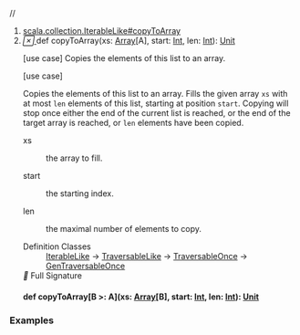 //
<ol>
<li><a href="https://www.scala-lang.org/api/2.12.3/scala/collection/immutable/List.html#copyToArray(xs:Array[A],start:Int,len:Int):Unit">scala.collection.IterableLike#copyToArray</a></li>
<li name="scala.collection.IterableLike#copyToArray" visbl="pub" class="indented0 " data-isabs="false" fullcomment="yes" group="Ungrouped"> <a id="copyToArray(xs:Array[A],start:Int,len:Int):Unit"></a><a id="copyToArray(Array[A],Int,Int):Unit"></a> <span class="permalink"> <a href="../../../scala/collection/immutable/List.html#copyToArray(xs:Array[A],start:Int,len:Int):Unit" title="Permalink"> <i class="material-icons"></i> </a> </span> <span class="modifier_kind"> <span class="modifier"></span> <span class="kind">def</span> </span> <span class="symbol"> <span class="name">copyToArray</span><span class="params">(<span name="xs">xs: <a href="../../Array.html" class="extype" name="scala.Array">Array</a>[<span class="extype" name="scala.collection.GenTraversableOnce.A">A</span>]</span>, <span name="start">start: <a href="../../Int.html" class="extype" name="scala.Int">Int</a></span>, <span name="len">len: <a href="../../Int.html" class="extype" name="scala.Int">Int</a></span>)</span><span class="result">: <a href="../../Unit.html" class="extype" name="scala.Unit">Unit</a></span> </span> <p class="shortcomment cmt">[use case] Copies the elements of this list to an array.</p>
 <div class="fullcomment">
  [use case] 
  <div class="comment cmt">
   <p> Copies the elements of this list to an array. Fills the given array <code>xs</code> with at most <code>len</code> elements of this list, starting at position <code>start</code>. Copying will stop once either the end of the current list is reached, or the end of the target array is reached, or <code>len</code> elements have been copied.</p>
  </div>
  <dl class="paramcmts block">
   <dt class="param">
    xs
   </dt>
   <dd class="cmt">
    <p>the array to fill.</p>
   </dd>
   <dt class="param">
    start
   </dt>
   <dd class="cmt">
    <p>the starting index.</p>
   </dd>
   <dt class="param">
    len
   </dt>
   <dd class="cmt">
    <p>the maximal number of elements to copy.</p>
   </dd>
  </dl>
  <dl class="attributes block"> 
   <dt>
    Definition Classes
   </dt>
   <dd>
    <a href="../IterableLike.html" class="extype" name="scala.collection.IterableLike">IterableLike</a> → 
    <a href="../TraversableLike.html" class="extype" name="scala.collection.TraversableLike">TraversableLike</a> → 
    <a href="../TraversableOnce.html" class="extype" name="scala.collection.TraversableOnce">TraversableOnce</a> → 
    <a href="../GenTraversableOnce.html" class="extype" name="scala.collection.GenTraversableOnce">GenTraversableOnce</a>
   </dd>
   <div class="full-signature-block toggleContainer"> 
    <span class="toggle"> <i class="material-icons"></i> Full Signature </span> 
    <div class="hiddenContent full-signature-usecase">
     <h4 id="signature" class="signature"> <span class="modifier_kind"> <span class="modifier"></span> <span class="kind">def</span> </span> <span class="symbol"> <span class="name">copyToArray</span><span class="tparams">[<span name="B">B &gt;: <span class="extype" name="scala.collection.immutable.List.A">A</span></span>]</span><span class="params">(<span name="xs">xs: <a href="../../Array.html" class="extype" name="scala.Array">Array</a>[<span class="extype" name="scala.collection.IterableLike.copyToArray.B">B</span>]</span>, <span name="start">start: <a href="../../Int.html" class="extype" name="scala.Int">Int</a></span>, <span name="len">len: <a href="../../Int.html" class="extype" name="scala.Int">Int</a></span>)</span><span class="result">: <a href="../../Unit.html" class="extype" name="scala.Unit">Unit</a></span> </span> </h4>
    </div> 
   </div>
  </dl>
 </div> </li>
        </ol>


### Examples





























